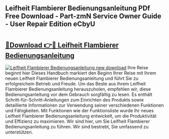 ## Leifheit Flambierer Bedienungsanleitung PDf Free Download - Part-zmN Service Owner Guide - User Repair Edition eCbyU

# <h2><a href="http://df3k00y.blite.top/?on=Leifheit+Flambierer+Bedienungsanleitung">🔗Download 👉🔴 Leifheit Flambierer Bedienungsanleitung</a></h2>

[![Leifheit Flambierer Bedienungsanleitung new download](https://i.imgur.com/lujVjoI.png)](http://df3k00y.blite.top/?on=Leifheit+Flambierer+Bedienungsanleitung)
Ihre Reise beginnt hier Dieses Handbuch markiert den Beginn Ihrer Reise mit Ihrem neuen Leifheit Flambierer Bedienungsanleitung und führt Sie zu erfolgreichem Betrieb und Freude. Um das Beste aus Ihrem Leifheit Flambierer Bedienungsanleitung herauszuholen, empfehlen wir, diese Bedienungsanleitung vor dem Gebrauch sorgfältig zu lesen. Es enthält Schritt-für-Schritt-Anleitungen zum Einrichten des Produkts sowie detaillierte Informationen zur Verwendung seiner verschiedenen Funktionen und Fähigkeiten. Mit Funktionen wie der Funktionsliste wurde Ihr neues Leifheit Flambierer Bedienungsanleitung entwickelt, um die Produktivität und Effizienz zu maximieren. Wir sind hier, um Sie Leifheit Flambierer Bedienungsanleitung zu führen. Wir sind bestrebt, Sie umfassend zu unterstützen.
